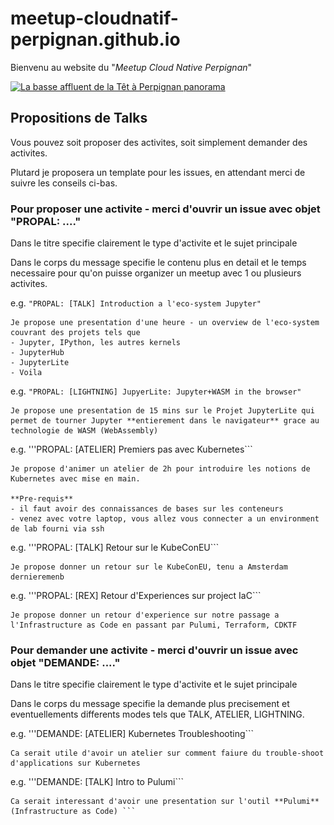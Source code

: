 # meetup-cloudnatif-perpignan.github.io

Bienvenu au website du "*Meetup Cloud Native Perpignan*"

<a title="Christophe Marcheux (talk · contribs), CC BY-SA 3.0 &lt;https://creativecommons.org/licenses/by-sa/3.0&gt;, via Wikimedia Commons" href="https://commons.wikimedia.org/wiki/File:La_basse_affluent_de_la_T%C3%AAt_%C3%A0_Perpignan_panorama.jpg"><img width="2048" alt="La basse affluent de la Têt à Perpignan panorama" src="La_basse_affluent_de_la_Têt_à_Perpignan_panorama.jpg"></a>

## Propositions de Talks

Vous pouvez soit proposer des activites, soit simplement demander des activites.

Plutard je proposera un template pour les issues, en attendant merci de suivre les conseils ci-bas.

### Pour proposer une activite - merci d'ouvrir un issue avec objet "PROPAL: ...."

Dans le titre specifie clairement le type d'activite et le sujet principale

Dans le corps du message specifie le contenu plus en detail et le temps necessaire pour qu'on puisse organizer un meetup avec 1 ou plusieurs activites.

e.g. ```"PROPAL: [TALK] Introduction a l'eco-system Jupyter"```
```
Je propose une presentation d'une heure - un overview de l'eco-system couvrant des projets tels que
- Jupyter, IPython, les autres kernels
- JupyterHub
- JupyterLite
- Voila
```

e.g. ```"PROPAL: [LIGHTNING] JupyerLite: Jupyter+WASM in the browser"```
```
Je propose une presentation de 15 mins sur le Projet JupyterLite qui permet de tourner Jupyter **entierement dans le navigateur** grace au technologie de WASM (WebAssembly)
```

e.g. '''PROPAL: [ATELIER] Premiers pas avec Kubernetes```
```
Je propose d'animer un atelier de 2h pour introduire les notions de Kubernetes avec mise en main.

**Pre-requis**
- il faut avoir des connaissances de bases sur les conteneurs
- venez avec votre laptop, vous allez vous connecter a un environment de lab fourni via ssh
```

e.g. '''PROPAL: [TALK] Retour sur le KubeConEU```
```
Je propose donner un retour sur le KubeConEU, tenu a Amsterdam dernieremenb
```

e.g. '''PROPAL: [REX] Retour d'Experiences sur project IaC```
```
Je propose donner un retour d'experience sur notre passage a l'Infrastructure as Code en passant par Pulumi, Terraform, CDKTF
```

### Pour demander une activite - merci d'ouvrir un issue avec objet "DEMANDE: ...."

Dans le titre specifie clairement le type d'activite et le sujet principale

Dans le corps du message specifie la demande plus precisement et eventuellements differents modes tels que TALK, ATELIER, LIGHTNING.

e.g. '''DEMANDE: [ATELIER] Kubernetes Troubleshooting```
```
Ca serait utile d'avoir un atelier sur comment faiure du trouble-shoot d'applications sur Kubernetes
```

e.g. '''DEMANDE: [TALK] Intro to Pulumi```
```
Ca serait interessant d'avoir une presentation sur l'outil **Pulumi** (Infrastructure as Code) ```

